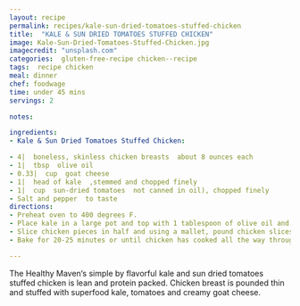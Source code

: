 ```yaml
---
layout: recipe
permalink: recipes/kale-sun-dried-tomatoes-stuffed-chicken
title:  "KALE & SUN DRIED TOMATOES STUFFED CHICKEN"
image: Kale-Sun-Dried-Tomatoes-Stuffed-Chicken.jpg
imagecredit: "unsplash.com"
categories:  gluten-free-recipe chicken--recipe
tags:  recipe chicken
meal: dinner
chef: foodwage
time: under 45 mins
servings: 2

notes:

ingredients:
- Kale & Sun Dried Tomatoes Stuffed Chicken:

- 4|  boneless, skinless chicken breasts  about 8 ounces each
- 1|  tbsp  olive oil
- 0.33|  cup  goat cheese
- 1|  head of kale  ,stemmed and chopped finely
- 1|  cup  sun-dried tomatoes  not canned in oil), chopped finely
- Salt and pepper  to taste
directions:
- Preheat oven to 400 degrees F.
- Place kale in a large pot and top with 1 tablespoon of olive oil and 0.5 cup of water and heat over medium. Cover and let steam for 2 minutes. Remove top and sauté for several more minutes, until all kale has wilted. Add in sun-dried tomatoes and cook for 3 more minutes. Set aside.
- Slice chicken pieces in half and using a mallet, pound chicken slices to make them thinner. Crumble a tablespoon or so of goat cheese onto each piece of chicken and top with about 2 tablespoons of the kale and sun-dried tomato mixture. Roll up pieces and place seam side down in a baking dish. Top with freshly ground salt and pepper.
- Bake for 20-25 minutes or until chicken has cooked all the way through and is no longer pink (mine takes about 23 minutes). Serve warm.

---
```

The Healthy Maven‘s simple by flavorful kale and sun dried tomatoes stuffed chicken is lean and protein packed. Chicken breast is pounded thin and stuffed with superfood kale, tomatoes and creamy goat cheese.